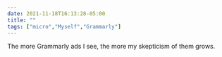 ```yaml
---
date: 2021-11-18T16:13:28-05:00
title: ""
tags: ["micro","Myself","Grammarly"]
---
```

The more Grammarly ads I see, the more my skepticism of them grows.
